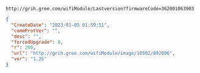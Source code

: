 `http://grih.gree.com/wifiModule/Lastversion?firmwareCode=362001063903`

```json
{
  "CreateDate": "2023-01-05 01:59:51",
  "commProtVer": "",
  "desc": "",
  "forcedUpgrade": 0,
  "r": 200,
  "url": "http://grih.gree.com/wifiModule/image/10502/892096",
  "ver": "1.25"
}
```